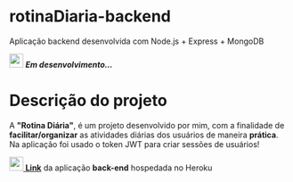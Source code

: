 # rotinaDiaria-backend
Aplicação backend desenvolvida com Node.js + Express + MongoDB

<img src="https://user-images.githubusercontent.com/56003521/82974809-324a9d80-9fb1-11ea-94cc-016ed530904a.png" height="25" width="25"> **_Em desenvolvimento..._**

# Descrição do projeto
A **"Rotina Diária"**, é um projeto desenvolvido por mim, com a finalidade de **facilitar/organizar** as atividades diárias dos usuários de maneira **prática**. Na aplicação foi usado o token JWT para criar sessões de usuários! 

<img src="https://user-images.githubusercontent.com/56003521/83085077-3c2bd980-a061-11ea-8b85-f9ba862f7f3d.png" height="25" width="25"><a href="https://tarefasbackend.herokuapp.com/activity"> **Link**</a> da aplicação **back-end** hospedada no Heroku

